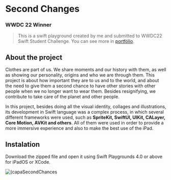 # **Second Changes**
### WWDC 22 Winner

>This is a swift playground created by me and submitted to WWDC22 Swift Student Challenge. You can see more in [portfólio](https://maluamaral.myportfolio.com/second-chances).

## About the project
Clothes are part of us. We share moments and our history with them, as well as showing our personality, origins and who we are through them. This project is about how important they are to us and to the world, and about the need to give them a second chance to have other stories with other people when we no longer want to wear them. Besides resignifying, we contribute to take care of the planet and other people.

In this project, besides doing all the visual identity, collages and illustrations, its development in Swift language was a complex process, in which several different frameworks were used, such as **SpriteKit, SwiftUI, UIKit, CALayer, Core Motion, AVKit and others**. All of them were used in order to provide a more immersive experience and also to make the best use of the iPad.

## Instalation

Download the zipped file and open it using Swift Playgrounds 4.0 or above for iPadOS or XCode.

![(capaSecondChances](https://user-images.githubusercontent.com/85592677/200095786-12fba7eb-7f83-4737-869f-3fa9a40ff25d.png)

